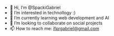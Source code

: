 - 👋 Hi, I’m @SpackiGabriel
- 👀 I’m interested in technollogy :)
- 🌱 I’m currently learning web development and AI
- 💞️ I’m looking to collaborate on social projects
- 📫 How to reach me: ifprgabriel@gmail.com

